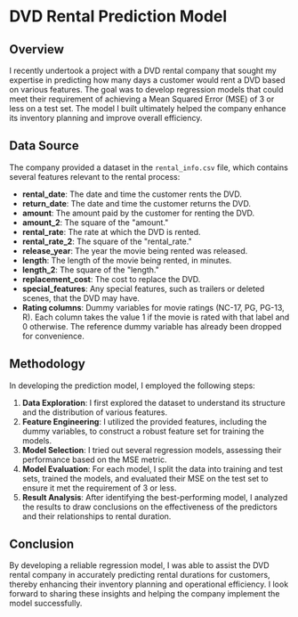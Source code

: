 # DVD Rental Prediction Model  

## Overview  

I recently undertook a project with a DVD rental company that sought my expertise in predicting how many days a customer would rent a DVD based on various features. The goal was to develop regression models that could meet their requirement of achieving a Mean Squared Error (MSE) of 3 or less on a test set. The model I built ultimately helped the company enhance its inventory planning and improve overall efficiency.  

## Data Source  

The company provided a dataset in the `rental_info.csv` file, which contains several features relevant to the rental process:  

- **rental_date**: The date and time the customer rents the DVD.  
- **return_date**: The date and time the customer returns the DVD.  
- **amount**: The amount paid by the customer for renting the DVD.  
- **amount_2**: The square of the "amount."  
- **rental_rate**: The rate at which the DVD is rented.  
- **rental_rate_2**: The square of the "rental_rate."  
- **release_year**: The year the movie being rented was released.  
- **length**: The length of the movie being rented, in minutes.  
- **length_2**: The square of the "length."  
- **replacement_cost**: The cost to replace the DVD.  
- **special_features**: Any special features, such as trailers or deleted scenes, that the DVD may have.  
- **Rating columns**: Dummy variables for movie ratings (NC-17, PG, PG-13, R). Each column takes the value 1 if the movie is rated with that label and 0 otherwise. The reference dummy variable has already been dropped for convenience.  

## Methodology  

In developing the prediction model, I employed the following steps:  

1. **Data Exploration**: I first explored the dataset to understand its structure and the distribution of various features.  
2. **Feature Engineering**: I utilized the provided features, including the dummy variables, to construct a robust feature set for training the models.  
3. **Model Selection**: I tried out several regression models, assessing their performance based on the MSE metric.  
4. **Model Evaluation**: For each model, I split the data into training and test sets, trained the models, and evaluated their MSE on the test set to ensure it met the requirement of 3 or less.  
5. **Result Analysis**: After identifying the best-performing model, I analyzed the results to draw conclusions on the effectiveness of the predictors and their relationships to rental duration.  

## Conclusion  

By developing a reliable regression model, I was able to assist the DVD rental company in accurately predicting rental durations for customers, thereby enhancing their inventory planning and operational efficiency. I look forward to sharing these insights and helping the company implement the model successfully.
